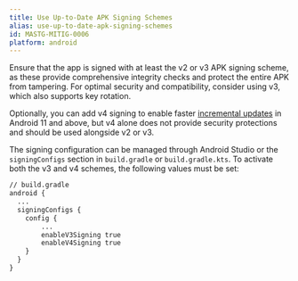 ```yaml
---
title: Use Up-to-Date APK Signing Schemes
alias: use-up-to-date-apk-signing-schemes
id: MASTG-MITIG-0006
platform: android
---
```


Ensure that the app is signed with at least the v2 or v3 APK signing scheme, as these provide comprehensive integrity checks and protect the entire APK from tampering. For optimal security and compatibility, consider using v3, which also supports key rotation.

Optionally, you can add v4 signing to enable faster [incremental updates](https://developer.android.com/about/versions/11/features#incremental) in Android 11 and above, but v4 alone does not provide security protections and should be used alongside v2 or v3.

The signing configuration can be managed through Android Studio or the `signingConfigs` section in `build.gradle` or `build.gradle.kts`. To activate both the v3 and v4 schemes, the following values must be set:

```default
// build.gradle
android {
  ...
  signingConfigs {
    config {
        ...
        enableV3Signing true
        enableV4Signing true
    }
  }
}
```
